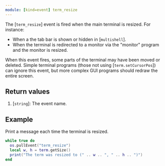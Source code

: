 ```yaml
---
module: [kind=event] term_resize
---
```


<!--
SPDX-FileCopyrightText: 2021 The CC: Tweaked Developers

SPDX-License-Identifier: MPL-2.0
-->

The [`term_resize`] event is fired when the main terminal is resized. For instance:
 - When a the tab bar is shown or hidden in [`multishell`].
 - When the terminal is redirected to a monitor via the "monitor" program and the monitor is resized.

When this event fires, some parts of the terminal may have been moved or deleted. Simple terminal programs (those
not using [`term.setCursorPos`]) can ignore this event, but more complex GUI programs should redraw the entire screen.

## Return values
1. [`string`]: The event name.

## Example
Print a message each time the terminal is resized.

```lua
while true do
  os.pullEvent("term_resize")
  local w, h = term.getSize()
  print("The term was resized to (" .. w .. ", " .. h .. ")")
end
```
